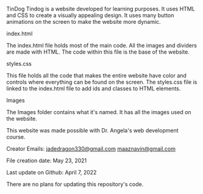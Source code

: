 TinDog
Tindog is a website developed for learning purposes. It uses HTML 
and CSS to create a visually appealing design. It uses many button 
animations on the screen to make the website more dynamic.


index.html

The index.html file holds most of the main code. All the images and 
dividers are made with HTML. The code within this file is the base 
of the website.


styles.css

This file holds all the code that makes the entire website have 
color and controls where everything can be found on the screen. The 
styles.css file is linked to the index.html file to add ids and 
classes to HTML elements.


Images

The Images folder contains what it's named. It has all the images 
used on the website.


This website was made possible with Dr. Angela's web development 
course.

Creator Emails: jadedragon330@gmail.com maaznavin@gmail.com

File creation date: May 23, 2021

Last update on Github: April 7, 2022

There are no plans for updating this repository's code.



